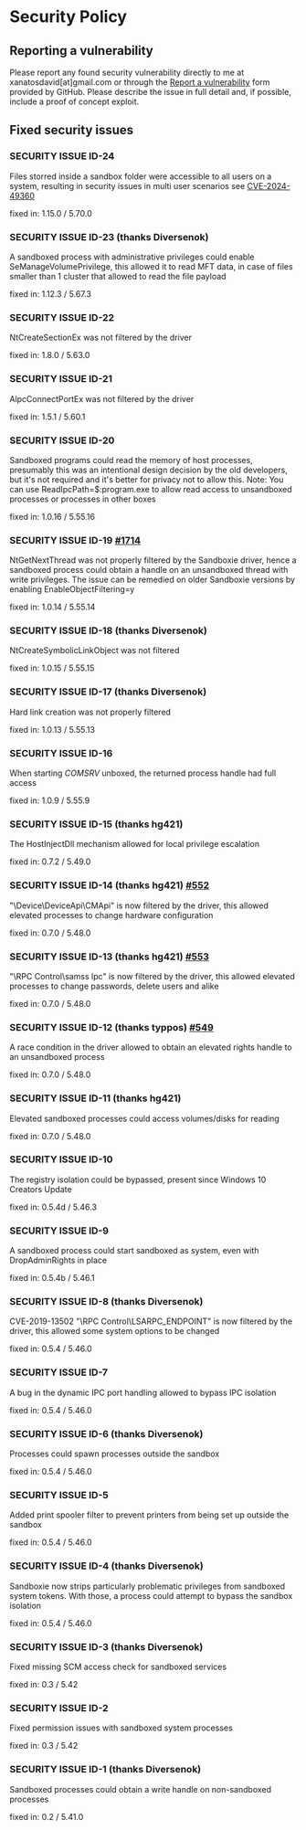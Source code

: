 # Security Policy

## Reporting a vulnerability

Please report any found security vulnerability directly to me at xanatosdavid[at]gmail.com or through the [Report a vulnerability](https://github.com/sandboxie-plus/Sandboxie/security/advisories/new) form provided by GitHub. Please describe the issue in full detail and, if possible, include a proof of concept exploit.

## Fixed security issues

### SECURITY ISSUE ID-24
Files storred inside a sandbox folder were accessible to all users on a system,
resulting in security issues in multi user scenarios see [CVE-2024-49360](https://github.com/sandboxie-plus/Sandboxie/security/advisories/GHSA-4chj-3c28-gvmp)

fixed in: 1.15.0 / 5.70.0

### SECURITY ISSUE ID-23 (thanks Diversenok)
A sandboxed process with administrative privileges could enable SeManageVolumePrivilege, this allowed it to read MFT data, in case of files smaller than 1 cluster that allowed to read the file payload

fixed in: 1.12.3 / 5.67.3

### SECURITY ISSUE ID-22
NtCreateSectionEx was not filtered by the driver

fixed in: 1.8.0 / 5.63.0

### SECURITY ISSUE ID-21
AlpcConnectPortEx was not filtered by the driver

fixed in: 1.5.1 / 5.60.1

### SECURITY ISSUE ID-20
Sandboxed programs could read the memory of host processes, presumably this was an intentional design decision by the old developers, but it's not required and it's better for privacy not to allow this. Note: You can use ReadIpcPath=$:program.exe to allow read access to unsandboxed processes or processes in other boxes

fixed in: 1.0.16 / 5.55.16

### SECURITY ISSUE ID-19 [#1714](https://github.com/sandboxie-plus/Sandboxie/issues/1714)
NtGetNextThread was not properly filtered by the Sandboxie driver, hence a sandboxed process could obtain a handle on an unsandboxed thread with write privileges. The issue can be remedied on older Sandboxie versions by enabling EnableObjectFiltering=y

fixed in: 1.0.14 / 5.55.14

### SECURITY ISSUE ID-18 (thanks Diversenok)
NtCreateSymbolicLinkObject was not filtered

fixed in: 1.0.15 / 5.55.15

### SECURITY ISSUE ID-17 (thanks Diversenok)
Hard link creation was not properly filtered

fixed in: 1.0.13 / 5.55.13

### SECURITY ISSUE ID-16
When starting *COMSRV* unboxed, the returned process handle had full access

fixed in: 1.0.9 / 5.55.9

### SECURITY ISSUE ID-15 (thanks hg421)
The HostInjectDll mechanism allowed for local privilege escalation

fixed in: 0.7.2 / 5.49.0

### SECURITY ISSUE ID-14 (thanks hg421) [#552](https://github.com/sandboxie-plus/Sandboxie/issues/552)
"\Device\DeviceApi\CMApi" is now filtered by the driver, this allowed elevated processes to change hardware configuration

fixed in: 0.7.0 / 5.48.0

### SECURITY ISSUE ID-13 (thanks hg421) [#553](https://github.com/sandboxie-plus/Sandboxie/issues/553)
"\RPC Control\samss lpc" is now filtered by the driver, this allowed elevated processes to change passwords, delete users and alike

fixed in: 0.7.0 / 5.48.0

### SECURITY ISSUE ID-12 (thanks typpos) [#549](https://github.com/sandboxie-plus/Sandboxie/pull/549)
A race condition in the driver allowed to obtain an elevated rights handle to an unsandboxed process

fixed in: 0.7.0 / 5.48.0

### SECURITY ISSUE ID-11 (thanks hg421)
Elevated sandboxed processes could access volumes/disks for reading

fixed in: 0.7.0 / 5.48.0

### SECURITY ISSUE ID-10
The registry isolation could be bypassed, present since Windows 10 Creators Update

fixed in: 0.5.4d / 5.46.3

### SECURITY ISSUE ID-9
A sandboxed process could start sandboxed as system, even with DropAdminRights in place

fixed in: 0.5.4b / 5.46.1

### SECURITY ISSUE ID-8 (thanks Diversenok)
CVE-2019-13502 "\RPC Control\LSARPC_ENDPOINT" is now filtered by the driver, this allowed some system options to be changed

fixed in: 0.5.4 / 5.46.0

### SECURITY ISSUE ID-7
A bug in the dynamic IPC port handling allowed to bypass IPC isolation

fixed in: 0.5.4 / 5.46.0

### SECURITY ISSUE ID-6 (thanks Diversenok)
Processes could spawn processes outside the sandbox

fixed in: 0.5.4 / 5.46.0

### SECURITY ISSUE ID-5
Added print spooler filter to prevent printers from being set up outside the sandbox

fixed in: 0.5.4 / 5.46.0

### SECURITY ISSUE ID-4 (thanks Diversenok)
Sandboxie now strips particularly problematic privileges from sandboxed system tokens. With those, a process could attempt to bypass the sandbox isolation

fixed in: 0.5.4 / 5.46.0

### SECURITY ISSUE ID-3 (thanks Diversenok)
Fixed missing SCM access check for sandboxed services

fixed in: 0.3 / 5.42

### SECURITY ISSUE ID-2
Fixed permission issues with sandboxed system processes

fixed in: 0.3 / 5.42

### SECURITY ISSUE ID-1 (thanks Diversenok)
Sandboxed processes could obtain a write handle on non-sandboxed processes

fixed in: 0.2 / 5.41.0
